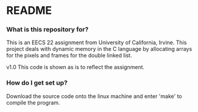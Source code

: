 # README #



### What is this repository for? ###

This is an EECS 22 assignment from University of California, Irvine. This project deals with dynamic memory in the C language by allocating arrays for the pixels and frames for the double linked list.


v1.0
This code is shown as is to reflect the assignment.

### How do I get set up? ###

Download the source code onto the linux machine and enter 'make' to compile the program.